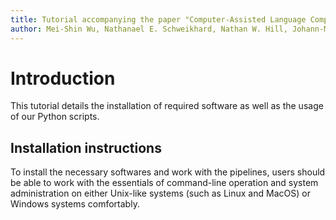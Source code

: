 ```yaml
---
title: Tutorial accompanying the paper "Computer-Assisted Language Comparison: State of the Art"
author: Mei-Shin Wu, Nathanael E. Schweikhard, Nathan W. Hill, Johann-Mattis List
---
```


# Introduction

This tutorial details the installation of required software as well as the usage of our Python scripts.

## Installation instructions

To install the necessary softwares and work with the pipelines, users should be able to work with the essentials of command-line operation and system administration on either Unix-like systems (such as Linux and MacOS) or
Windows systems comfortably.
